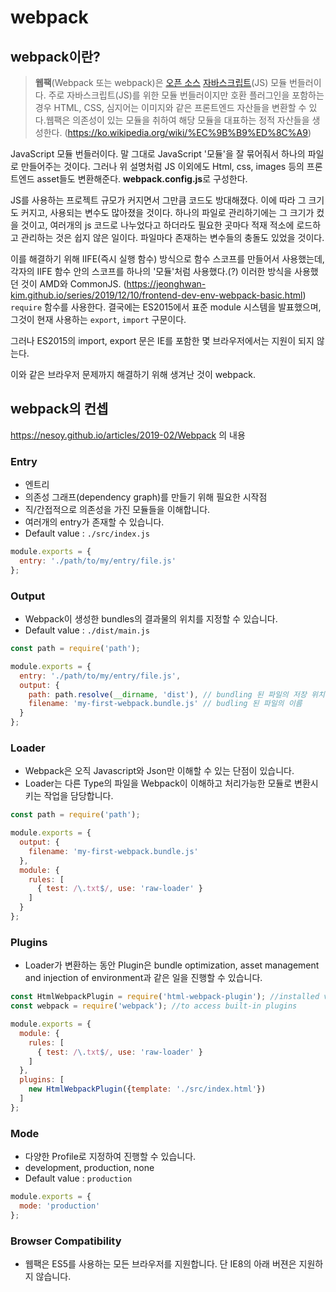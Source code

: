 # webpack

## webpack이란?
> **웹팩**(Webpack 또는 webpack)은 [오픈 소스](https://ko.wikipedia.org/wiki/%EC%98%A4%ED%94%88_%EC%86%8C%EC%8A%A4_%EC%86%8C%ED%94%84%ED%8A%B8%EC%9B%A8%EC%96%B4) [자바스크립트](https://ko.wikipedia.org/wiki/%EC%9E%90%EB%B0%94%EC%8A%A4%ED%81%AC%EB%A6%BD%ED%8A%B8)(JS) 모듈 번들러이다. 주로 자바스크립트(JS)를 위한 모듈 번들러이지만 호환 플러그인을 포함하는 경우 HTML, CSS, 심지어는 이미지와 같은 프론트엔드 자산들을 변환할 수 있다.웹팩은 의존성이 있는 모듈을 취하여 해당 모듈을 대표하는 정적 자산들을 생성한다. (https://ko.wikipedia.org/wiki/%EC%9B%B9%ED%8C%A9)

JavaScript 모듈 번들러이다. 말 그대로 JavaScript '모듈'을 잘 묶어줘서 하나의 파일로 만들어주는 것이다. 그러나 위 설명처럼 JS 이외에도 Html, css, images 등의 프론트엔드 asset들도 변환해준다. **webpack.config.js**로 구성한다.

JS를 사용하는 프로젝트 규모가 커지면서 그만큼 코드도 방대해졌다. 이에 따라 그 크기도 커지고, 사용되는 변수도 많아졌을 것이다. 하나의 파일로 관리하기에는 그 크기가 컸을 것이고, 여러개의 js 코드로 나누었다고 하더라도 필요한 곳마다 적재 적소에 로드하고 관리하는 것은 쉽지 않은 일이다. 파일마다 존재하는 변수들의 충돌도 있었을 것이다.

이를 해결하기 위해 IIFE(즉시 실행 함수) 방식으로 함수 스코프를 만들어서 사용했는데, 각자의 IIFE 함수 안의 스코프를 하나의 '모듈'처럼 사용했다.(?) 이러한 방식을 사용했던 것이 AMD와 CommonJS. (https://jeonghwan-kim.github.io/series/2019/12/10/frontend-dev-env-webpack-basic.html) `require` 함수를 사용한다. 결국에는 ES2015에서 표준 module 시스템을 발표했으며, 그것이 현재 사용하는 `export`, `import` 구문이다.

그러나 ES2015의 import, export 문은 IE를 포함한 몇 브라우저에서는 지원이 되지 않는다.

이와 같은 브라우저 문제까지 해결하기 위해 생겨난 것이 webpack.

## webpack의 컨셉
https://nesoy.github.io/articles/2019-02/Webpack 의 내용

### Entry

- 엔트리
- 의존성 그래프(dependency graph)를 만들기 위해 필요한 시작점
- 직/간접적으로 의존성을 가진 모듈들을 이해합니다.
- 여러개의 entry가 존재할 수 있습니다.
- Default value : `./src/index.js`

```jsx
module.exports = {
  entry: './path/to/my/entry/file.js'
};
```

### Output

- Webpack이 생성한 bundles의 결과물의 위치를 지정할 수 있습니다.
- Default value : `./dist/main.js`

```jsx
const path = require('path');

module.exports = {
  entry: './path/to/my/entry/file.js',
  output: {
    path: path.resolve(__dirname, 'dist'), // bundling 된 파일의 저장 위치
    filename: 'my-first-webpack.bundle.js' // budling 된 파일의 이름
  }
};
```

### Loader

- Webpack은 오직 Javascript와 Json만 이해할 수 있는 단점이 있습니다.
- Loader는 다른 Type의 파일을 Webpack이 이해하고 처리가능한 모듈로 변환시키는 작업을 담당합니다.

```jsx
const path = require('path');

module.exports = {
  output: {
    filename: 'my-first-webpack.bundle.js'
  },
  module: {
    rules: [
      { test: /\.txt$/, use: 'raw-loader' }
    ]
  }
};
```

### Plugins

- Loader가 변환하는 동안 Plugin은 bundle optimization, asset management and injection of environment과 같은 일을 진행할 수 있습니다.

```jsx
const HtmlWebpackPlugin = require('html-webpack-plugin'); //installed via npm
const webpack = require('webpack'); //to access built-in plugins

module.exports = {
  module: {
    rules: [
      { test: /\.txt$/, use: 'raw-loader' }
    ]
  },
  plugins: [
    new HtmlWebpackPlugin({template: './src/index.html'})
  ]
};
```

### **Mode**

- 다양한 Profile로 지정하여 진행할 수 있습니다.
- development, production, none
- Default value : `production`

```jsx
module.exports = {
  mode: 'production'
};
```

### **Browser Compatibility**

- 웹팩은 ES5를 사용하는 모든 브라우저를 지원합니다. 단 IE8의 아래 버젼은 지원하지 않습니다.
